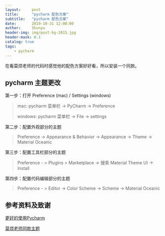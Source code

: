 ```yaml
---
layout:     post
title:      "pycharm 配色方案"
subtitle:   "pycharm 配色方案"
date:       2019-10-31 12:00:00
author:     Shunyu
header-img: img/post-bg-2015.jpg
header-mask: 0.1
catalog: true
tags:
    - pycharm
---
```




在看莫烦老师的代码时感觉他的配色方案好好看，所以安装一个同款。



## pycharm 主题更改

第一步：打开 Preference (mac) / Settings (windows)

> mac: pycharm 菜单栏 -> PyCharm -> Preference
>
> windows: pycharm 菜单栏 -> File -> settings



第二步：配置外观部分的主题

> Preference -> Appearance & Behavior -> Appearance -> Theme -> Material Oceanic



第三步：配置工具栏部分的主题

> Preference - > Plugins > Marketplace -> 搜索 Material Theme UI -> Install



第四步：配置代码编辑部分的主题

> Preference - > Editor -> Color Scheme -> Scheme -> Material Oceanic



## 参考资料及致谢

[更好的使用Pycharm](https://www.jianshu.com/p/d43b7aa0ff91)

[莫烦老师同款主题](https://morvanzhou.github.io/static/files/Morvan%20Pycharm%20color%20scheme.icls)

